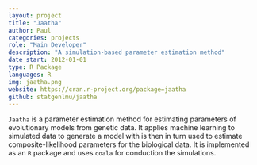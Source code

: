 ```yaml
---
layout: project
title: "Jaatha"
author: Paul
categories: projects
role: "Main Developer"
description: "A simulation-based parameter estimation method"
date_start: 2012-01-01
type: R Package
languages: R
img: jaatha.png
website: https://cran.r-project.org/package=jaatha
github: statgenlmu/jaatha
---
```


`Jaatha` is a parameter estimation method for estimating parameters of 
evolutionary models from genetic data. It applies machine learning
to simulated data to generate a model with is then in turn used
to estimate composite-likelihood parameters for the biological
data. It is implemented as an `R` package and uses `coala` for
conduction the simulations.

